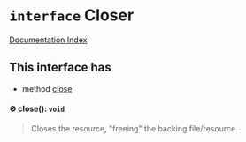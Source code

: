 # `interface` Closer

[Documentation Index](../README.md)

## This interface has

- method [close](#-close-void)


#### ⚙ close(): `void`

> Closes the resource, "freeing" the backing file/resource.



